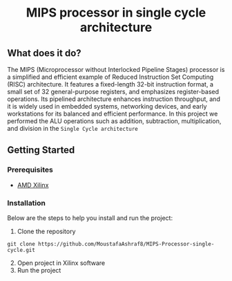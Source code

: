 # <center >MIPS processor in single cycle architecture</center>

## What does it do?

The MIPS (Microprocessor without Interlocked Pipeline Stages) processor is a simplified and efficient example of Reduced Instruction Set Computing (RISC) architecture. It features a fixed-length 32-bit instruction format, a small set of 32 general-purpose registers, and emphasizes register-based operations. Its pipelined architecture enhances instruction throughput, and it is widely used in embedded systems, networking devices, and early workstations for its balanced and efficient performance. In this project we performed the ALU operations such as addition, subtraction, multiplication, and division in the `Single Cycle architecture`

## Getting Started

### Prerequisites

- [AMD Xilinx](https://www.xilinx.com/support/download.html)

### Installation

Below are the steps to help you install and run the project:

1. Clone the repository

```
git clone https://github.com/MoustafaAshraf8/MIPS-Processor-single-cycle.git

```

2. Open project in Xilinx software
3. Run the project
